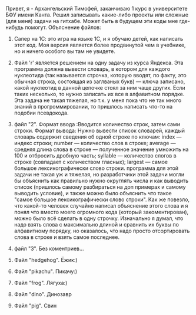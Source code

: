 Привет, я - Архангельский Тимофей, заканчиваю 1 курс в университете БФУ имени Канта. Решил записывать какие-либо проекты или сложные (для меня) задачи на гитхабе. 
Может быть в будущем эти коды мне где-нибудь помогут.
Объяснение файлов:

1. Сапер на 1С: это игра на языке 1С, и я обучаю детей, как написать этот код. Моя версия является более продвинутой чем в учебнике, но и ничего особого вы там не увидете.

2. Файл 'r' является решением на одну задачу из курса Яндекса. Эта программа должна вывести словарь, в котором для каждого нуклеотида (так называется строчка, которую вводят, по факту, это обычная строка, состоящая из заглваных букв) — ключа записано, какой нуклеотид в данной цепочке стоял за ним чаще других. Если таких несколько, то нужно записать их все в алфавитном порядке. Эта задача не такая тяжелая, но т.к. у меня пока что не так много знаний в прогроммировании, то пришлось написать что-то на подобии псевдокода.
   
3. файл "2". Формат ввода :Вводится количество строк, затем сами строки. Формат вывода: Нужно вывести список словарей, каждый словарь содержит сведения об одной строке по ключам: index — индекс строки; number — количество слов в строке; average — средняя длина слова в строке — полученное значение умножить на 100 и отбросить дробную часть; syllable — количество слогов в строке (совпадает с количеством гласных); largest — самое большое лексикографически слово строки.
программа для этой задачи не такая уж и тяжелая, но разработчики этой задачи могли бы объяснить как правильно нужно округлять числа и как выводить список (пришлось самому разбираться на доп примерах и самому выводить условие), и также можно было объяснить что такое "самое большое лексикографически слово строки". Как же повезло, что какой-то человек случайно написал объяснение этого слова и я понял что вместо моего огромного кода (который закоментирован), можно было всё сделать в одну строчку. Изначально я думал, что надо взять слова с максимально длиной и сравнить их буквы по алфавитному порядку, но оказалось, что надо просто отсортировать слова в строке и взять самое последнее.

4. файл "3". Без коментриев...

5. Файл "hedgehog". Ёжик:)

6. Файл "pikachu". Пикачу:)

7. Файл "frog". Лягуха:)

8. Файл "dino". Динозавр

9. Файл "pig". Свин
